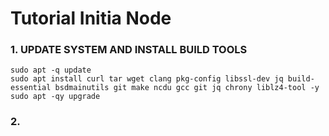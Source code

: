 # Tutorial Initia Node

### 1. UPDATE SYSTEM AND INSTALL BUILD TOOLS
```
sudo apt -q update
sudo apt install curl tar wget clang pkg-config libssl-dev jq build-essential bsdmainutils git make ncdu gcc git jq chrony liblz4-tool -y
sudo apt -qy upgrade
```

### 2. 
